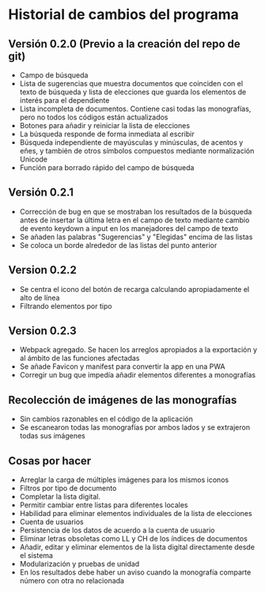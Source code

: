 # Historial de cambios del programa

## Versión 0.2.0 (Previo a la creación del repo de git)

- Campo de búsqueda
- Lista de sugerencias que muestra documentos que coinciden con el texto de
    búsqueda y lista de elecciones que guarda los elementos de interés para el
    dependiente
- Lista incompleta de documentos. Contiene casi todas las monografías, pero no
    todos los códigos están actualizados
- Botones para añadir y reiniciar la lista de elecciones
- La búsqueda responde de forma inmediata al escribir
- Búsqueda independiente de mayúsculas y minúsculas, de acentos y eñes, y
    también de otros símbolos compuestos mediante normalización Unicode
- Función para borrado rápido del campo de búsqueda

## Versión 0.2.1

- Corrección de bug en que se mostraban los resultados de la búsqueda antes de
    insertar la última letra en el campo de texto mediante cambio de evento
    keydown a input en los manejadores del campo de texto
- Se añaden las palabras "Sugerencias" y "Elegidas" encima de las listas
- Se coloca un borde alrededor de las listas del punto anterior

## Version 0.2.2

- Se centra el icono del botón de recarga calculando apropiadamente el alto de
    línea
- Filtrando elementos por tipo

## Version 0.2.3

- Webpack agregado. Se hacen los arreglos apropiados a la exportación y al
    ámbito de las funciones afectadas
- Se añade Favicon y manifest para convertir la app en una PWA
- Corregir un bug que impedía añadir elementos diferentes a monografías

## Recolección de imágenes de las monografías

- Sin cambios razonables en el código de la aplicación
- Se escanearon todas las monografías por ambos lados y se extrajeron todas sus
    imágenes

## Cosas por hacer

- Arreglar la carga de múltiples imágenes para los mismos iconos
- Filtros por tipo de documento
- Completar la lista digital.
- Permitir cambiar entre listas para diferentes locales
- Habilidad para eliminar elementos individuales de la lista de elecciones
- Cuenta de usuarios
- Persistencia de los datos de acuerdo a la cuenta de usuario
- Eliminar letras obsoletas como LL y CH de los índices de documentos
- Añadir, editar y eliminar elementos de la lista digital directamente desde el
    sistema
- Modularización y pruebas de unidad
- En los resultados debe haber un aviso cuando la monografía comparte número
    con otra no relacionada
